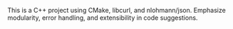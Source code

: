 <!-- Use this file to provide workspace-specific custom instructions to Copilot. For more details, visit https://code.visualstudio.com/docs/copilot/copilot-customization#_use-a-githubcopilotinstructionsmd-file -->

This is a C++ project using CMake, libcurl, and nlohmann/json. Emphasize modularity, error handling, and extensibility in code suggestions.

